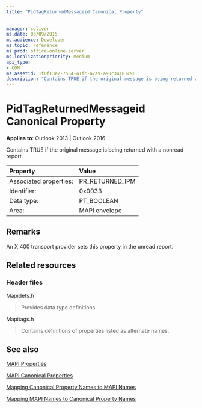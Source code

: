 ```yaml
---
title: "PidTagReturnedMessageid Canonical Property"
 
 
manager: soliver
ms.date: 03/09/2015
ms.audience: Developer
ms.topic: reference
ms.prod: office-online-server
ms.localizationpriority: medium
api_type:
- COM
ms.assetid: 1f0f13e2-7554-41fc-a7a9-a90c34181c96
description: "Contains TRUE if the original message is being returned with a nonread report. An X.400 transport provider sets this property in the unread report."
---
```


# PidTagReturnedMessageid Canonical Property

  
  
**Applies to**: Outlook 2013 | Outlook 2016 
  
Contains TRUE if the original message is being returned with a nonread report.
  
|Property |Value |
|:-----|:-----|
|Associated properties:  <br/> |PR_RETURNED_IPM  <br/> |
|Identifier:  <br/> |0x0033  <br/> |
|Data type:  <br/> |PT_BOOLEAN  <br/> |
|Area:  <br/> |MAPI envelope  <br/> |
   
## Remarks

An X.400 transport provider sets this property in the unread report.
  
## Related resources

### Header files

Mapidefs.h
  
> Provides data type definitions.
    
Mapitags.h
  
> Contains definitions of properties listed as alternate names.
    
## See also



[MAPI Properties](mapi-properties.md)
  
[MAPI Canonical Properties](mapi-canonical-properties.md)
  
[Mapping Canonical Property Names to MAPI Names](mapping-canonical-property-names-to-mapi-names.md)
  
[Mapping MAPI Names to Canonical Property Names](mapping-mapi-names-to-canonical-property-names.md)

